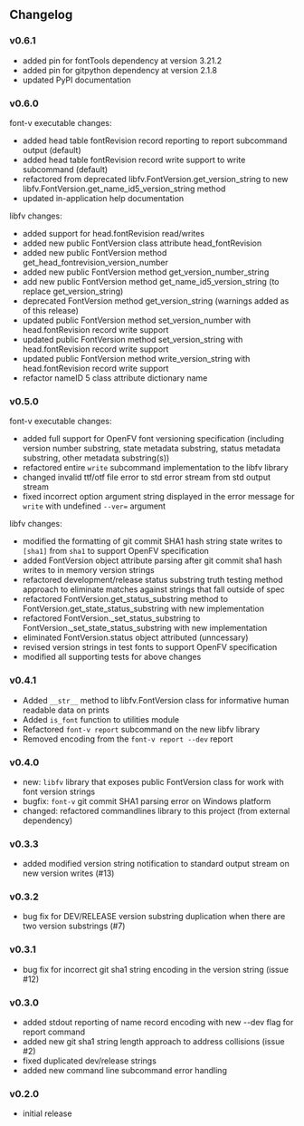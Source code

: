 ## Changelog

### v0.6.1

- added pin for fontTools dependency at version 3.21.2
- added pin for gitpython dependency at version 2.1.8
- updated PyPI documentation

### v0.6.0

font-v executable changes:

- added head table fontRevision record reporting to report subcommand output (default)
- added head table fontRevision record write support to write subcommand (default)
- refactored from deprecated libfv.FontVersion.get_version_string to new libfv.FontVersion.get_name_id5_version_string method
- updated in-application help documentation

libfv changes:

- added support for head.fontRevision read/writes
- added new public FontVersion class attribute head_fontRevision
- added new public FontVersion method get_head_fontrevision_version_number
- added new public FontVersion method get_version_number_string
- add new public FontVersion method get_name_id5_version_string (to replace get_version_string)
- deprecated FontVersion method get_version_string (warnings added as of this release)
- updated public FontVersion method set_version_number with head.fontRevision record write support
- updated public FontVersion method set_version_string with head.fontRevision record write support
- updated public FontVersion method write_version_string with head.fontRevision record write support
- refactor nameID 5 class attribute dictionary name

### v0.5.0

font-v executable changes:

- added full support for OpenFV font versioning specification (including version number substring, state metadata substring, status metadata substring, other metadata substring(s))
- refactored entire `write` subcommand implementation to the libfv library
- changed invalid ttf/otf file error to std error stream from std output stream
- fixed incorrect option argument string displayed in the error message for `write` with undefined `--ver=` argument

libfv changes:

- modified the formatting of git commit SHA1 hash string state writes to `[sha1]` from `sha1` to support OpenFV specification
- added FontVersion object attribute parsing after git commit sha1 hash writes to in memory version strings
- refactored development/release status substring truth testing method approach to eliminate matches against strings that fall outside of spec
- refactored FontVersion.get_status_substring method to FontVersion.get_state_status_substring with new implementation
- refactored FontVersion._set_status_substring to FontVersion._set_state_status_substring with new implementation
- eliminated FontVersion.status object attributed (unncessary)
- revised version strings in test fonts to support OpenFV specification
- modified all supporting tests for above changes

### v0.4.1

- Added `__str__` method to libfv.FontVersion class for informative human readable data on prints
- Added `is_font` function to utilities module
- Refactored `font-v report` subcommand on the new libfv library
- Removed encoding from the `font-v report --dev` report

### v0.4.0

- new: `libfv` library that exposes public FontVersion class for work with font version strings
- bugfix: `font-v` git commit SHA1 parsing error on Windows platform
- changed: refactored commandlines library to this project (from external dependency)

### v0.3.3

- added modified version string notification to standard output stream on new version writes (#13)

### v0.3.2

- bug fix for DEV/RELEASE version substring duplication when there are two version substrings (#7)

### v0.3.1

- bug fix for incorrect git sha1 string encoding in the version string (issue #12)

### v0.3.0

- added stdout reporting of name record encoding with new --dev flag for report command
- added new git sha1 string length approach to address collisions (issue #2)
- fixed duplicated dev/release strings
- added new command line subcommand error handling

### v0.2.0

- initial release
